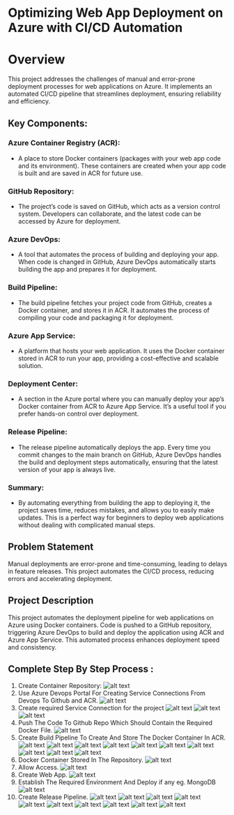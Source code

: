 # Optimizing Web App Deployment on Azure with CI/CD Automation


# Overview
This project addresses the challenges of manual and error-prone deployment processes for web applications on Azure. It implements an automated CI/CD pipeline that streamlines deployment, ensuring reliability and efficiency.

## Key Components:
### Azure Container Registry (ACR):
- A place to store Docker containers (packages with your web app code and its environment). These containers are created when your app code is built and are saved in ACR for future use.

### GitHub Repository:
- The project’s code is saved on GitHub, which acts as a version control system. Developers can collaborate, and the latest code can be accessed by Azure for deployment.

### Azure DevOps:
- A tool that automates the process of building and deploying your app. When code is changed in GitHub, Azure DevOps automatically starts building the app and prepares it for deployment.

### Build Pipeline:
- The build pipeline fetches your project code from GitHub, creates a Docker container, and stores it in ACR. It automates the process of compiling your code and packaging it for deployment.

### Azure App Service:
- A platform that hosts your web application. It uses the Docker container stored in ACR to run your app, providing a cost-effective and scalable solution.

### Deployment Center:
- A section in the Azure portal where you can manually deploy your app’s Docker container from ACR to Azure App Service. It’s a useful tool if you prefer hands-on control over deployment.

### Release Pipeline:
- The release pipeline automatically deploys the app. Every time you commit changes to the main branch on GitHub, Azure DevOps handles the build and deployment steps automatically, ensuring that the latest version of your app is always live.

### Summary:
- By automating everything from building the app to deploying it, the project saves time, reduces mistakes, and allows you to easily make updates. This is a perfect way for beginners to deploy web applications without dealing with complicated manual steps.


## Problem Statement

Manual deployments are error-prone and time-consuming, leading to delays in feature releases. This project automates the CI/CD process, reducing errors and accelerating deployment.

## Project Description

This project automates the deployment pipeline for web applications on Azure using Docker containers. Code is pushed to a GitHub repository, triggering Azure DevOps to build and deploy the application using ACR and Azure App Service. This automated process enhances deployment speed and consistency.

## Complete Step By Step Process :
1. Create Container Repository:
![alt text](image.png)
2. Use Azure Devops Portal For Creating Service Connections From Devops To Github and ACR.
![alt text](image-1.png)
3. Create required Service Connection for the project
![alt text](image-3.png)
![alt text](image-2.png)
![alt text](image-4.png)
4. Push The Code To Github Repo Which Should Contain the Required Docker File.
![alt text](image-5.png)
5. Create Build Pipeline To Create And Store The Docker Container In ACR.
![alt text](image-6.png)
![alt text](image-7.png)
![alt text](image-8.png)
![alt text](image-9.png)
![alt text](image-13.png)
![alt text](image-12.png)
![alt text](image-10.png)
![alt text](image-11.png)
![alt text](image-14.png)
![alt text](image-15.png)
6. Docker Container Stored In The Repository.
![alt text](image-16.png)
7. Allow Access.
![alt text](image-17.png)
8. Create Web App.
![alt text](image-18.png)
9. Establish The Required Environment And Deploy if any eg. MongoDB
![alt text](image-19.png)
10. Create Release Pipeline.
![alt text](image-20.png)
![alt text](image-21.png)
![alt text](image-22.png)
![alt text](image-23.png)
![alt text](image-25.png)
![alt text](image-24.png)
![alt text](image-26.png)
![alt text](image-27.png)
![alt text](image-28.png)
![alt text](image-29.png)